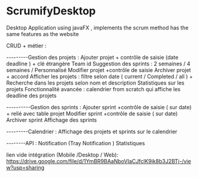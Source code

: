 # ScrumifyDesktop
Desktop Application using javaFX , implements the scrum method has the same features as the website

CRUD + métier :

---------Gestion des projets : 
Ajouter projet + contrôle de saisie (date deadline ) + clé étrangère Team id
Suggestion des sprints : 2 semaines / 4 semaines  / Personnalisé
Modifier projet +contrôle de saisie 
Archiver projet + accord
Afficher les projets : filtre selon date ( current / Completed / all ) + Recherche dans les projets selon nom et description 
Statistiques sur les projets
Fonctionnalité avancée : calendrier from scratch qui affiche les deadline des projets

----------Gestion des sprints :
Ajouter sprint +contrôle de saisie ( sur date) + relié avec table projet 
Modifier sprint +contrôle de saisie ( sur date)
Archiver sprint 
Affichage des sprints 

---------Calendrier :
Affichage des projets et sprints sur le calendrier 

--------API :
Notification (Tray Notification )
Statistiques

lien vide intégration (Mobile /Desktop / Web): https://drive.google.com/file/d/1YmBR9BAaNboVIaCJfclK9ik8b3J2BTj-/view?usp=sharing
